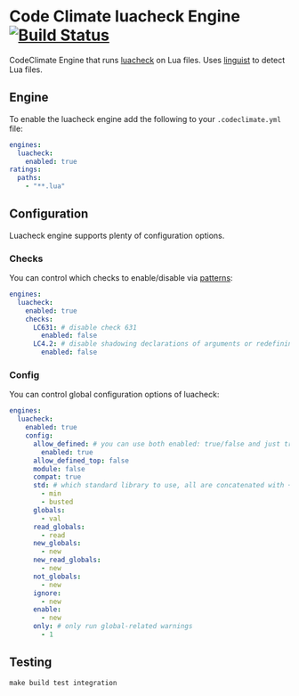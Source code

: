 # Code Climate luacheck Engine [![Build Status](https://travis-ci.org/mikz/codeclimate-luacheck.svg?branch=master)](https://travis-ci.org/mikz/codeclimate-luacheck)

CodeClimate Engine that runs [luacheck](https://github.com/mpeterv/luacheck/) on Lua files.
Uses [linguist](https://github.com/github/linguist) to detect Lua files.

## Engine

To enable the luacheck engine add the following to your `.codeclimate.yml` file:

```yml
engines:
  luacheck:
    enabled: true
ratings:
  paths:
    - "**.lua"
```

## Configuration

Luacheck engine supports plenty of configuration options.

### Checks

You can control which checks to enable/disable via [patterns](http://luacheck.readthedocs.io/en/stable/cli.html#patterns):

```yaml
engines:
  luacheck:
    enabled: true
    checks:
      LC631: # disable check 631
        enabled: false
      LC4.2: # disable shadowing declarations of arguments or redefining them
        enabled: false
```

### Config

You can control global configuration options of luacheck:

```yaml
engines:
  luacheck:
    enabled: true
    config:
      allow_defined: # you can use both enabled: true/false and just true/false
        enabled: true
      allow_defined_top: false
      module: false
      compat: true
      std: # which standard library to use, all are concatenated with +
        - min
        - busted
      globals:
        - val
      read_globals:
        - read
      new_globals:
        - new
      new_read_globals:
        - new
      not_globals:
        - new
      ignore:
        - new
      enable:
        - new
      only: # only run global-related warnings
        - 1
```

## Testing

```shell
make build test integration
```

